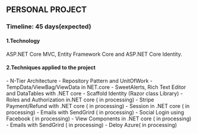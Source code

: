 <h2> PERSONAL PROJECT</h1>
<h3>Timeline: 45 days(expected) </h3>
<h4>1.Technology</h4> <p>ASP.NET Core MVC, Entity Framework Core and ASP.NET Core Identity.</p>
<h4>2.Techniques applied to the project</h4>
<p>
  - N-Tier Architecture 
  - Repository Pattern and UnitOfWork 
  - TempData/ViewBag/ViewData in NET.core
  - SweetAlerts, Rich Text Editor and DataTables with .NET core
  - Scaffold Identity (Razor class Library)
  - Roles and Authorization in.NET core ( in processing)
  - Stripe Payment/Refund with .NET core ( in processing)
  - Session in .NET core ( in processing)
  - Emails with SendGrird ( in processing)
  - Social Login using Facebook ( in processing)
  - View Components in .NET core ( in processing)
  - Emails with SendGrird ( in processing)
  - Deloy Azure( in processing)
    
</p>

